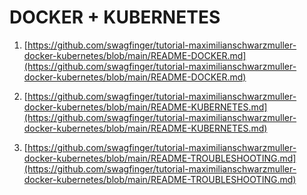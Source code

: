 # DOCKER + KUBERNETES

1. [https://github.com/swagfinger/tutorial-maximilianschwarzmuller-docker-kubernetes/blob/main/README-DOCKER.md](https://github.com/swagfinger/tutorial-maximilianschwarzmuller-docker-kubernetes/blob/main/README-DOCKER.md)

2. [https://github.com/swagfinger/tutorial-maximilianschwarzmuller-docker-kubernetes/blob/main/README-KUBERNETES.md](https://github.com/swagfinger/tutorial-maximilianschwarzmuller-docker-kubernetes/blob/main/README-KUBERNETES.md)

3. [https://github.com/swagfinger/tutorial-maximilianschwarzmuller-docker-kubernetes/blob/main/README-TROUBLESHOOTING.md](https://github.com/swagfinger/tutorial-maximilianschwarzmuller-docker-kubernetes/blob/main/README-TROUBLESHOOTING.md)

<!-- include-file: README-DOCKER.md -->